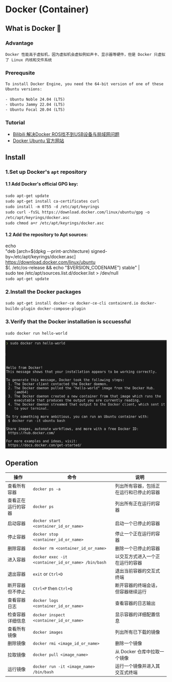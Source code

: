 # Docker (Container)

## What is Docker 🐋
### Advantage
    Docker 性能高于虚拟机，因为虚拟机会虚拟例如声卡、显示器等硬件，但是 Docker 只虚拟了 Linux 内核和文件系统

### Prerequsite
    To install Docker Engine, you need the 64-bit version of one of these Ubuntu versions:

    - Ubuntu Noble 24.04 (LTS)
    - Ubuntu Jammy 22.04 (LTS)
    - Ubuntu Focal 20.04 (LTS)

### Tutorial
- [Bilibili 解决Docker ROS找不到USB设备与局域网问题](https://www.bilibili.com/video/BV1Eu4y1D76k/?vd_source=4c878cdda4a827e2590557bcbb57b3e5)  
- [Docker Ubuntu 官方网站](https://docs.docker.com/engine/install/ubuntu/)

## Install
### 1.Set up Docker's `apt` repository
#### 1.1 Add Docker's official GPG key:
`sudo apt-get update`  
`sudo apt-get install ca-certificates curl`  
`sudo install -m 0755 -d /etc/apt/keyrings`  
`sudo curl -fsSL https://download.docker.com/linux/ubuntu/gpg -o /etc/apt/keyrings/docker.asc`  
`sudo chmod a+r /etc/apt/keyrings/docker.asc`    

#### 1.2 Add the repository to Apt sources:
echo \
  "deb [arch=$(dpkg --print-architecture) signed-by=/etc/apt/keyrings/docker.asc] https://download.docker.com/linux/ubuntu \
  $(. /etc/os-release && echo "$VERSION_CODENAME") stable" | \
  sudo tee /etc/apt/sources.list.d/docker.list > /dev/null  
`sudo apt-get update`  

### 2.Install the Docker packages
`sudo apt-get install docker-ce docker-ce-cli containerd.io docker-buildx-plugin docker-compose-plugin`

### 3.Verify that the Docker installation is sccuessful
`sudo docker run hello-world`

![Docker Hello World](Picture/Docker/Docker_helloworld.png)

## Operation 
| 操作            | 命令                                                            | 说明                                            |
| --------------- | --------------------------------------------------------------- | ----------------------------------------------- |
| 查看所有容器    | `docker ps -a`                                                  | 列出所有容器，包括正在运行和已停止的容器        |
| 查看正在运行的容器 | `docker ps`                                                      | 列出所有正在运行的容器                          |
| 启动容器        | `docker start <container_id_or_name>`                           | 启动一个已停止的容器                            |
| 停止容器        | `docker stop <container_id_or_name>`                            | 停止一个正在运行的容器                          |
| 删除容器        | `docker rm <container_id_or_name>`                              | 删除一个已停止的容器                            |
| 进入容器        | `docker exec -it <container_id_or_name> /bin/bash`              | 以交互方式进入一个正在运行的容器                |
| 退出容器        | `exit` or `Ctrl+D`                                              | 退出当前容器的交互式终端                        |
| 断开容器但不停止 | `Ctrl+P` then `Ctrl+Q`                                          | 断开容器的终端会话，但容器继续运行              |
| 查看容器日志    | `docker logs <container_id_or_name>`                            | 查看容器的日志输出                              |
| 检查容器详细信息| `docker inspect <container_id_or_name>`                         | 显示容器的详细配置信息                          |
| 查看所有镜像    | `docker images`                                                 | 列出所有已下载的镜像                            |
| 删除镜像        | `docker rmi <image_id_or_name>`                                 | 删除一个镜像                                    |
| 拉取镜像        | `docker pull <image_name>`                                      | 从 Docker 仓库中拉取一个镜像                    |
| 运行镜像        | `docker run -it <image_name> /bin/bash`                         | 运行一个镜像并进入其交互式终端                  |
